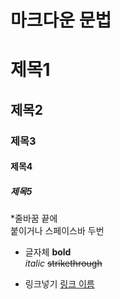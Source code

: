 # 마크다운 문법

# 제목1
## 제목2
### 제목3
#### 제목4
##### 제목5

*줄바꿈
끝에 <br> 붙이거나 스페이스바 두번

* 글자체
**bold**<br>
_italic_
~~strikethrough~~

* 링크넣기
[링크 이름](www.naver.com)
